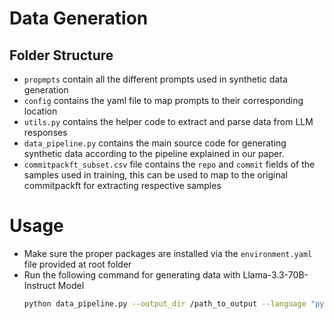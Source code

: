 # Data Generation

## Folder Structure
- `propmpts` contain all the different prompts used in synthetic data generation
- `config` contains the yaml file to map prompts to their corresponding location
- `utils.py` contains the helper code to extract and parse data from LLM responses
- `data_pipeline.py` contains the main source code for generating synthetic data according to the pipeline explained in our paper.
- `commitpackft_subset.csv` file contains the `repo` and `commit` fields of the samples used in training, this can be used to map to the original commitpackft for extracting respective samples

# Usage
- Make sure the proper packages are installed via the `environment.yaml` file provided at root folder
- Run the following command for generating data with Llama-3.3-70B-Instruct Model
  ```bash
  python data_pipeline.py --output_dir /path_to_output --language "python" --data_path /path_to_seed_code --llm_path huggingface/local path to LLM
  ```